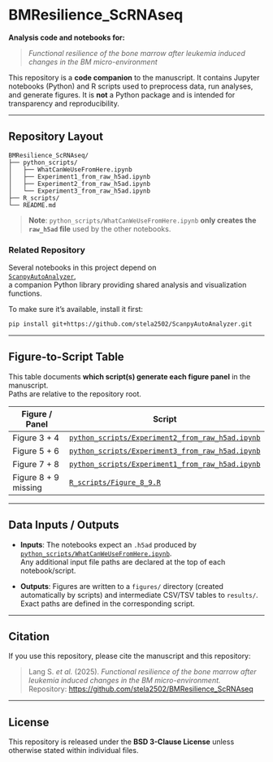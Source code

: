 # BMResilience_ScRNAseq

**Analysis code and notebooks for:**  
> *Functional resilience of the bone marrow after leukemia induced changes in the BM micro-environment*  

This repository is a **code companion** to the manuscript. It contains Jupyter notebooks (Python)
and R scripts used to preprocess data, run analyses, and generate figures. It is **not** a Python
package and is intended for transparency and reproducibility.

---

## Repository Layout

```
BMResilience_ScRNAseq/
├── python_scripts/
│   ├── WhatCanWeUseFromHere.ipynb
│   ├── Experiment1_from_raw_h5ad.ipynb
│   ├── Experiment2_from_raw_h5ad.ipynb
│   └── Experiment3_from_raw_h5ad.ipynb
├── R_scripts/
└── README.md
```

> **Note**: `python_scripts/WhatCanWeUseFromHere.ipynb` **only creates the `raw_h5ad` file** used by the other notebooks.

### Related Repository

Several notebooks in this project depend on  
[`ScanpyAutoAnalyzer`](https://github.com/stela2502/ScanpyAutoAnalyzer),  
a companion Python library providing shared analysis and visualization functions.

To make sure it’s available, install it first:

```bash
pip install git+https://github.com/stela2502/ScanpyAutoAnalyzer.git
```

---

## Figure-to-Script Table

This table documents **which script(s) generate each figure panel** in the manuscript.  
Paths are relative to the repository root.

| Figure / Panel | Script |
|----------------|--------|
| Figure 3 + 4 | [`python_scripts/Experiment2_from_raw_h5ad.ipynb`](python_scripts/Experiment1_from_raw_h5ad.ipynb) | 
| Figure 5 + 6 | [`python_scripts/Experiment3_from_raw_h5ad.ipynb`](python_scripts/Experiment2_from_raw_h5ad.ipynb) |
| Figure 7 + 8 | [`python_scripts/Experiment1_from_raw_h5ad.ipynb`](python_scripts/Experiment1_from_raw_h5ad.ipynb) |
| Figure 8 + 9 missing | [`R_scripts/Figure_8_9.R`](R_scripts/Figure_8_9.R) |

---

## Data Inputs / Outputs

- **Inputs**: The notebooks expect an `.h5ad` produced by
  [`python_scripts/WhatCanWeUseFromHere.ipynb`](python_scripts/WhatCanWeUseFromHere.ipynb).  
  Any additional input file paths are declared at the top of each notebook/script.

- **Outputs**: Figures are written to a `figures/` directory (created automatically by scripts) and
  intermediate CSV/TSV tables to `results/`. Exact paths are defined in the corresponding script.

---


## Citation

If you use this repository, please cite the manuscript and this repository:

> Lang S. *et al.* (2025). *Functional resilience of the bone marrow after leukemia induced changes in the BM micro-environment.*  
> Repository: https://github.com/stela2502/BMResilience_ScRNAseq

---

## License

This repository is released under the **BSD 3-Clause License** unless otherwise stated within individual files.

